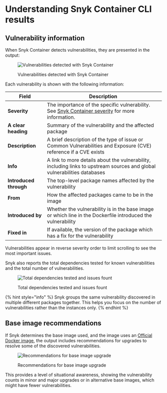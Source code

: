 # Understanding Snyk Container CLI results

## **Vulnerability information**

When Snyk Container detects vulnerabilities, they are presented in the output:

<figure><img src="../../../.gitbook/assets/clivulnerabiilities.png" alt="Vulnerabilities detected with Snyk Container"><figcaption><p>Vulnerabilities detected with Snyk Container</p></figcaption></figure>

Each vulnerability is shown with the following information:

| **Field**              | **Description**                                                                                                                                                              |
| ---------------------- | ---------------------------------------------------------------------------------------------------------------------------------------------------------------------------- |
| **Severity**           | The importance of the specific vulnerability. See [Snyk Container severity](../how-snyk-container-works/understanding-linux-vulnerability-severity.md) for more information. |
| **A clear heading**    | Summary of the vulnerability and the affected package                                                                                                                        |
| **Description**        | A brief description of the type of issue or Common Vulnerabilities and Exposure (CVE) reference if a CVE exists                                                              |
| **Info**               | A link to more details about the vulnerability, including links to upstream sources and global vulnerabilities databases                                                     |
| **Introduced through** | The top-level package names affected by the vulnerability                                                                                                                    |
| **From**               | How the affected packages came to be in the image                                                                                                                            |
| **Introduced by**      | Whether the vulnerability is in the base image or which line in the Dockerfile introduced the vulnerability                                                                  |
| **Fixed in**           | If available, the version of the package which has a fix for the vulnerability                                                                                               |

Vulnerabilities appear in reverse severity order to limit scrolling to see the most important issues.

Snyk also reports the total dependencies tested for known vulnerabilities and the total number of vulnerabilities.

<figure><img src="../../../.gitbook/assets/clisummary.png" alt="Total dependencies tested and issues fount"><figcaption><p>Total dependencies tested and issues fount</p></figcaption></figure>

{% hint style="info" %}
Snyk groups the same vulnerability discovered in multiple different packages together. This helps you focus on the number of vulnerabilities rather than the instances only.
{% endhint %}

## Base image recommendations

If Snyk determines the base image used, and the image uses an [Official Docker image](https://docs.docker.com/docker-hub/official\_images/), the output includes recommendations for upgrades to resolve some of the discovered vulnerabilities.

<figure><img src="../../../.gitbook/assets/clirecommendations.png" alt="Recommendations for base image upgrade"><figcaption><p>Recommendations for base image upgrade</p></figcaption></figure>

This provides a level of situational awareness, showing the vulnerability counts in minor and major upgrades or in alternative base images, which might have fewer vulnerabilities.
